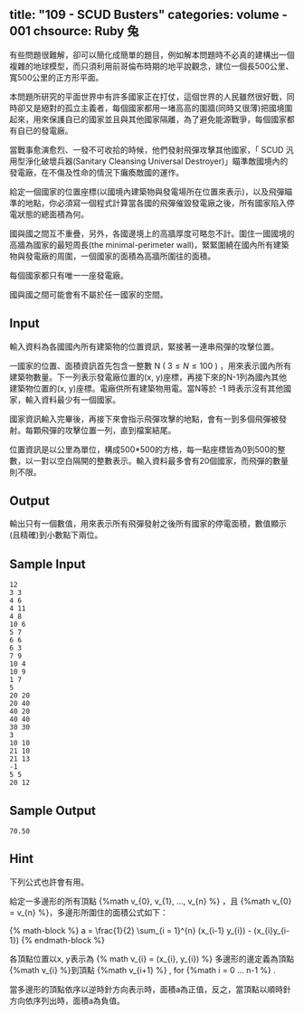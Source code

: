 title: "109 - SCUD Busters"
categories: volume - 001
chsource: Ruby 兔
---

有些問題很難解，卻可以簡化成簡單的題目，例如解本問題時不必真的建構出一個複雜的地球模型，而只須利用前哥倫布時期的地平說觀念，建位一個長500公里、寬500公里的正方形平面。

本問題所研究的平面世界中有許多國家正在打仗，這個世界的人民雖然很好戰，同時卻又是絕對的孤立主義者，每個國家都用一堵高高的圍牆(同時又很薄)把國境圍起來，用來保護自已的國家並且與其他國家隔離，為了避免能源戰爭，每個國家都有自已的發電廠。

當戰事愈演愈烈、一發不可收拾的時候，他們發射飛彈攻擊其他國家，「 SCUD 汎用型淨化破壞兵器(Sanitary Cleansing Universal Destroyer)」瞄準敵國境內的發電廠，在不傷及性命的情況下癱瘓敵國的運作。

給定一個國家的位置座標(以國境內建築物與發電場所在位置來表示)，以及飛彈瞄準的地點，你必須寫一個程式計算當各國的飛彈催毀發電廠之後，所有國家陷入停電狀態的總面積為何。

國與國之間互不重疊，另外，各國邊境上的高牆厚度可略忽不計。圍住一國國境的高牆為國家的最短周長(the minimal-perimeter wall)，緊緊圍繞在國內所有建築物與發電廠的周圍，一個國家的面積為高牆所圍往的面積。

每個國家都只有唯一一座發電廠。

國與國之間可能會有不屬於任一國家的空間。

## Input ##

輸入資料為各國國內所有建築物的位置資訊，緊接著一連串飛彈的攻擊位置。

一國家的位置、面積資訊首先包含一整數 N ( $3 \le N \le 100$ ) ，用來表示國內所有建築物數量。下一列表示發電廠位置的(x, y)座標，再接下來的N-1列為國內其他建築物位置的(x, y)座標。電廠供所有建築物用電。當N等於 -1 時表示沒有其他國家，輸入資料最少有一個國家。

國家資訊輸入完畢後，再接下來會指示飛彈攻擊的地點，會有一到多個飛彈被發射。每顆飛彈的攻擊位置一列，直到檔案結尾。

位置資訊是以公里為單位，構成500*500的方格，每一點座標皆為0到500的整數，以一對以空白隔開的整數表示。輸入資料最多會有20個國家，而飛彈的數量則不限。

## Output ##

輸出只有一個數值，用來表示所有飛彈發射之後所有國家的停電面積，數值顯示(且精確)到小數點下兩位。

## Sample Input ##

	12
	3 3
	4 6
	4 11
	4 8
	10 6
	5 7
	6 6
	6 3
	7 9
	10 4
	10 9
	1 7
	5
	20 20
	20 40
	40 20
	40 40
	30 30
	3
	10 10
	21 10
	21 13
	-1
	5 5
	20 12

## Sample Output ##

	70.50

## Hint ##

下列公式也許會有用。

給定一多邊形的所有頂點 {%math v_{0}, v_{1}, ..., v_{n} %} ，且 {%math v_{0} = v_{n} %}，多邊形所圍住的面積公式如下：

{% math-block %}
a = \frac{1}{2} \sum_{i = 1}^{n} (x_{i-1} y_{i}) - (x_{i}y_{i-1})
{% endmath-block %}

各頂點位置以x, y表示為 {% math v_{i} = (x_{i}, y_{i}) %} 多邊形的邊定義為頂點 {%math v_{i} %}到頂點 {%math v_{i+1} %} , for {%math i = 0 ... n-1 %} .

當多邊形的頂點依序以逆時針方向表示時，面積a為正值，反之，當頂點以順時針方向依序列出時，面積a為負值。